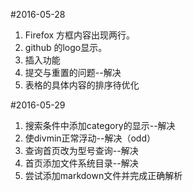
#2016-05-28
1. Firefox 方框内容出现两行。
2. github 的logo显示。
3. 插入功能
4. 提交与重置的问题--解决
5. 表格的具体内容的排序待优化

#2016-05-29
1. 搜索条件中添加category的显示--解决
2. 使divmin正常浮动--解决（odd）
3. 查询首页改为型号查询--解决
4. 首页添加文件系统目录--解决
5. 尝试添加markdown文件并完成正确解析
